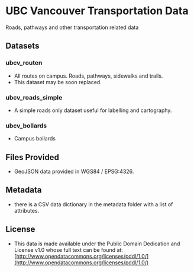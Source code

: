 UBC Vancouver Transportation Data
=================================
Roads, pathways and other transportation related data

Datasets
--------
### ubcv_routen
- All routes on campus. Roads, pathways, sidewalks and trails.
- This dataset may be soon replaced.
### ubcv_roads_simple
- A simple roads only dataset useful for labelling and cartography.
### ubcv_bollards
- Campus bollards

Files Provided
--------------
* GeoJSON data provided in WGS84 / EPSG:4326.

Metadata
--------
* there is a CSV data dictionary in the metadata folder with a list of attributes.

License
-------
* This data is made available under the Public Domain Dedication and License v1.0 whose full text can be found at: [http://www.opendatacommons.org/licenses/pddl/1.0/](http://www.opendatacommons.org/licenses/pddl/1.0/)